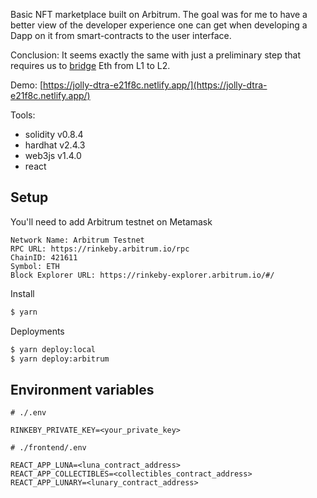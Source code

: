 Basic NFT marketplace built on Arbitrum. The goal was for me to have a better view of the developer experience one can get when developing a Dapp on it from smart-contracts to the user interface.

Conclusion: It seems exactly the same with just a preliminary step that requires us to [bridge](https://bridge.arbitrum.io/) Eth from L1 to L2.

Demo: [https://jolly-dtra-e21f8c.netlify.app/](https://jolly-dtra-e21f8c.netlify.app/)

Tools:

- solidity v0.8.4
- hardhat v2.4.3
- web3js v1.4.0
- react

## Setup

You'll need to add Arbitrum testnet on Metamask

```
Network Name: Arbitrum Testnet
RPC URL: https://rinkeby.arbitrum.io/rpc
ChainID: 421611
Symbol: ETH
Block Explorer URL: https://rinkeby-explorer.arbitrum.io/#/
```

Install

```bash
$ yarn
```

Deployments

```bash
$ yarn deploy:local
$ yarn deploy:arbitrum
```

## Environment variables

```
# ./.env

RINKEBY_PRIVATE_KEY=<your_private_key>
```

```
# ./frontend/.env

REACT_APP_LUNA=<luna_contract_address>
REACT_APP_COLLECTIBLES=<collectibles_contract_address>
REACT_APP_LUNARY=<lunary_contract_address>
```
